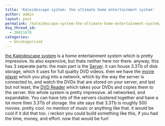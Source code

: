 ```yaml
---
title: 'Kaleidescape system: the ultimate home entertainment system'
author: admin
layout: post
permalink: /kaleidescape-system-the-ultimate-home-entertainment-system/
dsq_thread_id:
  - 26011678
categories:
  - Uncategorized
---
```

[the Kaleidescape system][1] is a home entertainment system which is pretty impressive. its also expencive, but thats neither here nor there. anyway, this has 3 seperate parts: the main part is the [Server][2]. it can house 3.3Tb of disk storage, which it uses for full quality DVD videos. then we have the [movie player][3] which you plug into a network, which by the way the server is connected to, and watch the DVDs that are stored on your server, and last but not least, the [DVD Reader][4] which takes your DVDs and copies them to the server. this whole system is pretty impressive. all networked, and expandable. You can have lots of the servers clustered together and have a lot more then 3.3Tb of storage. the site says that 3.3Tb is roughly 500 movies. pretty cool. no mention of music or anything like that. it would be cool if it did that too. i reckon you could build something like this, if you had the time, money, and effort. now that would be fun!

 [1]: http://www.kaleidescape.com/system/
 [2]: http://www.kaleidescape.com/system/server.html
 [3]: http://www.kaleidescape.com/system/movieplayer.html
 [4]: http://www.kaleidescape.com/system/dvdreader.html